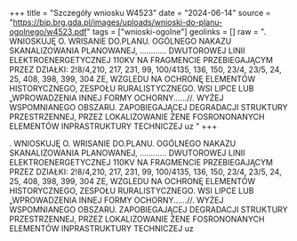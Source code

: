 +++
title = "Szczegóły wniosku W4523"
date = "2024-06-14"
source = "https://bip.brg.gda.pl/images/uploads/wnioski-do-planu-ogolnego/w4523.pdf"
tags = ["wnioski-ogolne"]
geolinks = []
raw = ". WNIOSKUJĘ O. WRISANIE DO.PLANU. OGÓLNEGO NAKAZU SKANALIZOWANIA PLANOWANEJ, ............ DWUTOROWEJ LINII ELEKTROENERGETYCZNEJ 110KV NA FRAGMENCIE PRZEBIEGAJĄCYM PRZEZ DZIAŁKI: 2!8/4,210, 217, 231, 99, 100/4135, 136, 150, 23/4, 23/5, 24, 25, 408, 398, 399, 304 ZE, WZGLEDU NA OCHRONĘ ELEMENTÓW HISTORYCZNEGO, ZESPOŁU RURALISTYCZNEGO. WSI LIPCE LUB „WPROWADZENIA INNEJ FORMY OCHORNY......//. WYŻEJ WSPOMNIANEGO OBSZARU. ZAPOBIEGAJĄCEJ DEGRADACJI STRUKTURY PRZESTRZENNEJ, PRZEZ LOKALIZOWANIE ŻENE FOSRONONANYCH ELEMENTÓW INPRASTRUKTURY TECHNICZEJ uz "
+++

. WNIOSKUJĘ O. WRISANIE DO.PLANU. OGÓLNEGO NAKAZU SKANALIZOWANIA PLANOWANEJ, ............
DWUTOROWEJ LINII ELEKTROENERGETYCZNEJ 110KV NA FRAGMENCIE PRZEBIEGAJĄCYM PRZEZ DZIAŁKI:
2!8/4,210, 217, 231, 99, 100/4135, 136, 150, 23/4, 23/5, 24, 25, 408, 398, 399, 304 ZE, WZGLEDU NA OCHRONĘ ELEMENTÓW
HISTORYCZNEGO, ZESPOŁU RURALISTYCZNEGO. WSI LIPCE LUB „WPROWADZENIA INNEJ FORMY OCHORNY......//.
WYŻEJ WSPOMNIANEGO OBSZARU. ZAPOBIEGAJĄCEJ DEGRADACJI STRUKTURY PRZESTRZENNEJ, PRZEZ LOKALIZOWANIE
ŻENE FOSRONONANYCH ELEMENTÓW INPRASTRUKTURY TECHNICZEJ uz



